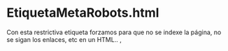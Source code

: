 # EtiquetaMetaRobots.html
 Con esta restrictiva etiqueta forzamos para que no se indexe la página, no se sigan los enlaces, etc en un HTML.. ,
